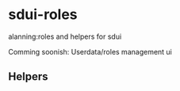 # sdui-roles

alanning:roles and helpers for sdui

Comming soonish: Userdata/roles management ui

## Helpers



